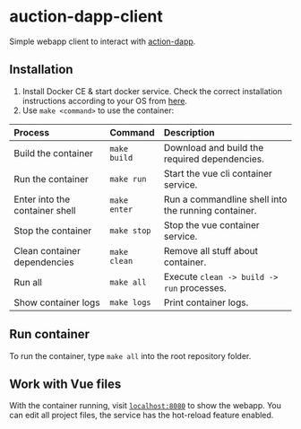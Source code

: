 # auction-dapp-client

Simple webapp client to interact with [action-dapp](https://github.com/next-fernandocerezal/auction-dapp).

## Installation

1. Install Docker CE & start docker service. Check the correct installation instructions according to your OS from [here](https://docs.docker.com/get-docker/).
3. Use `make <command>` to use the container:

| Process | Command | Description |
|:---|:---|:---|
| Build the container | `make build` | Download and build the required dependencies. |
| Run the container | `make run` | Start the vue cli container service. |
| Enter into the container shell | `make enter` | Run a commandline shell into the running container. |
| Stop the container | `make stop` | Stop the vue container service. |
| Clean container dependencies | `make clean` | Remove all stuff about container. |
| Run all | `make all` | Execute `clean -> build -> run` processes. |
| Show container logs | `make logs` | Print container logs. |

## Run container

To run the container, type `make all` into the root repository folder.

## Work with Vue files

With the container running, visit [`localhost:8080`](https://localhost:8080/) to show the webapp. You can edit all project files, the service has the hot-reload feature enabled.